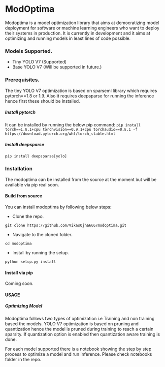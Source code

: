 # ModOptima

Modoptima is a model optimization library that aims at democratizing model deployment for software or machine learning engineers who want to deploy their systems in production. It is currently in development and it aims at optimizing and running models in  least lines of code possible.

### Models Supported.
* Tiny YOLO V7 (Supported)
* Base YOLO V7 (Will be supported in future.)

### Prerequisites.
The tiny YOLO V7 optimization is based on sparseml library which requires pytorch==1.8 or 1.9. Also it requires deepsparse
for running the inference hence first these should be installed.

##### Install pytorch 
It can be installed by running the below pip command:
`pip install torch==1.8.1+cpu torchvision==0.9.1+cpu torchaudio==0.8.1 -f https://download.pytorch.org/whl/torch_stable.html`

##### Install deepsparse
`pip install deepsparse[yolo]`


### Installation

The modoptima can be installed from the source at the moment but will be available via pip real soon.

#### Build from source
You can install modoptima by following below steps:

* Clone the repo.

`git clone https://github.com/VikasOjha666/modoptima.git`

* Navigate to the cloned folder.

`cd modoptima`

* Install by running the setup.

`python setup.py install`

#### Install via pip
Coming soon.

#### USAGE

##### Optimizing Model

Modoptima follows two types of optimization i.e Training and non training based the models. 
YOLO V7 optimization is based on pruning and quantization hence the model is pruned during training to reach a certain sparsity.
If quantization option is enabled then quantization aware training is done.

For each model supported there is a notebook showing the step by step process to optimize a model and run inference.
Please check notebooks folder in the repo.



